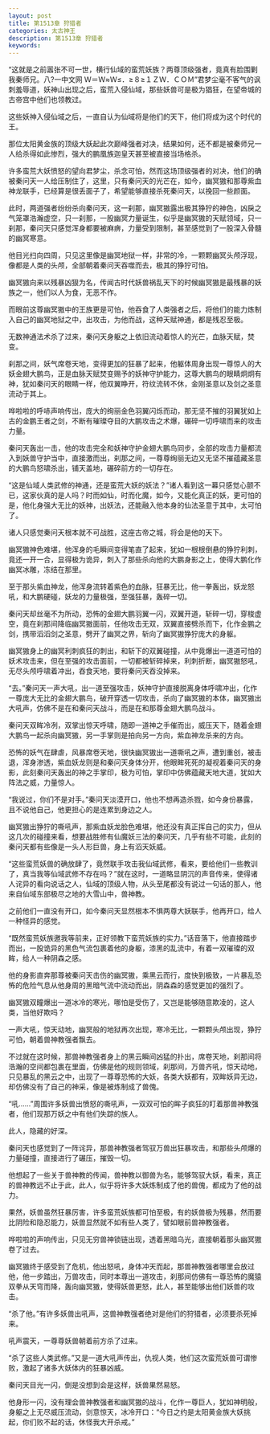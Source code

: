 ```yaml
---
layout: post
title: 第1513章 狩猎者
categories: 太古神王
description: 第1513章 狩猎者
keywords:
---
```


“这就是之前嚣张不可一世，横行仙域的蛮荒妖族？两尊顶级强者，竟真有脸围剿我秦师兄。八?一中文网  Ｗ＝Ｗ≈Ｗ≤．≥８≥１ＺＷ．ＣＯＭ”君梦尘毫不客气的讽刺羞辱道，妖神山出现之后，蛮荒入侵仙域，那些妖兽可是极为猖狂，在望帝城的古帝宫中他们也领教过。

这些妖神入侵仙域之后，一直自认为仙域将是他们的天下，他们将成为这个时代的王。

那位太阳黄金族的顶级大妖起此次巅峰强者对决，结果如何，还不都是被秦师兄一人给杀得如此惨烈，强大的鹏凰族迦皇天甚至被直接当场格杀。

许多蛮荒大妖愤怒的望向君梦尘，杀念可怕，然而这场顶级强者的对决，他们的确被秦问天一人给压制住了，这里，只有秦问天的光芒在，如今，幽冥獓和那尊紫血神龙联手，已经算是很丢面子了，希望能够直接杀死秦问天，以挽回一些颜面。

此时，两道强者纷纷杀向秦问天，这一刹那，幽冥獓露出极其狰狞的神色，凶戾之气笼罩浩瀚虚空，只一刹那，一股幽冥力量诞生，似乎是幽冥獓的天赋领域，只一刹那，秦问天只感觉浑身都要被麻痹，力量受到限制，甚至感觉到了一股深入骨髓的幽冥寒意。

他目光扫向四周，只见这里像是幽冥地狱一样，非常的冷，一颗颗幽冥头颅浮现，像都是人类的头颅，全部朝着秦问天吞噬而去，极其的狰狞可怕。

幽冥獓向来以残暴凶狠为名，传闻古时代妖兽祸乱天下的时候幽冥獓是最残暴的妖族之一，他们以人为食，无恶不作。

而眼前这尊幽冥獓中的王族更是可怕，他吞食了人类强者之后，将他们的能力炼制入自己的幽冥地狱之中，出攻击，为他而战，这种天赋神通，都是残忍至极。

无数神通法术杀了过来，秦问天身躯之上依旧流动着惊人的光芒，血脉天赋，焚变。

刹那之间，妖气席卷天地，变得更加的狂暴了起来，他躯体周身出现一尊惊人的大妖金翅大鹏鸟，正是血脉天赋焚变赐予的妖神守护能力，这尊大鹏鸟的眼睛炯炯有神，犹如秦问天的眼睛一样，他双翼睁开，符纹流转不休，金刚圣意以及剑之圣意流动于其上。

哗啦啦的呼哧声响传出，庞大的绚丽金色羽翼闪烁而动，那无坚不摧的羽翼犹如上古的金鹏王者之剑，不断有璀璨夺目的大鹏攻击之术爆，碾碎一切呼啸而来的攻击力量。

秦问天轰出一击，他的攻击完全和妖神守护金翅大鹏鸟同步，全部的攻击力量都流入到妖兽守护当中，直接激而出，刹那之间，一尊尊绚丽无边又无坚不摧蕴藏圣意的大鹏鸟怒啸杀出，铺天盖地，碾碎前方的一切存在。

“这是仙域人类武修的神通，还是蛮荒大妖的妖法？”诸人看到这一幕只感觉心颤不已，这家伙真的是人吗？时而如仙，时而化魔，如今，又能化真正的妖，更可怕的是，他化身强大无比的妖神，出妖法，还能融入他本身的仙法圣意于其中，太可怕了。

诸人只感觉秦问天根本就不可战胜，这座古帝之城，将会是他的天下。

幽冥獓神色难堪，他浑身的毛瞬间变得笔直了起来，犹如一根根倒悬的狰狞利刺，竟还一开一合，显得极为诡异，刺入了那些杀向他的大鹏身影之上，使得大鹏化作幽冥冰雕，冻结在那里。

至于那头紫血神龙，他浑身流转着紫色的血脉，狂暴无比，他一拳轰出，妖龙怒吼，和大鹏硬碰，妖龙的力量极强，至强狂暴，轰碎一切。

秦问天却丝毫不为所动，恐怖的金翅大鹏羽翼一闪，双翼开道，斩碎一切，穿梭虚空，竟在刹那间降临幽冥獓面前，任他攻击无双，双翼直接劈杀而下，化作金鹏之剑，携带滔滔剑之圣意，劈开了幽冥之界，斩向了幽冥獓狰狞庞大的身躯。

幽冥獓身上的幽冥利刺疯狂的刺出，和斩下的双翼碰撞，从中竟爆出一道道可怕的妖术攻击来，但在至强的攻击面前，一切都被斩碎掉来，利刺折断，幽冥獓怒吼，无尽头颅呼啸着冲出，吞食天地，要将秦问天吞没掉来。

“去。”秦问天一声大吼，出一道至强攻击，妖神守护直接脱离身体呼啸冲出，化作一尊庞大无比的金翅大鹏鸟，破开穿透一切攻击，杀向了幽冥獓的本体，幽冥獓出大吼声，仿佛不是在和秦问天战斗，而是在和那尊金翅大鹏鸟战斗。

秦问天双眸冷冽，双掌出惊天呼啸，随即一道神之手催而出，威压天下，随着金翅大鹏鸟一起杀向幽冥獓，另一手掌则是拍向另一方向，紫血神龙杀来的方向。

恐怖的妖气在肆虐，风暴席卷天地，很快幽冥獓出一道嘶吼之声，遭到重创，被击退，浑身渗透，紫血妖龙则是和秦问天身体分开，他眼眸死死的凝视着秦问天的身影，此刻秦问天轰出的神之手掌印，极为可怕，掌印中仿佛蕴藏天地大道，犹如大阵法之威，力量惊人。

“我说过，你们不是对手。”秦问天淡漠开口，他也不想再造杀戮，如今身份暴露，且不说他自己，他更担心的是连累到身边之人。

幽冥獓出狰狞的嘶吼声，那紫血妖龙脸色难堪，他还没有真正挥自己的实力，但从这几次的碰撞来看，想要战胜修有仙魔妖三法的秦问天，几乎有些不可能，此刻的秦问天都有些像是一头人形巨兽，身上有滔天妖威。

“这些蛮荒妖兽的确放肆了，竟然联手攻击我仙域武修，看来，要给他们一些教训了，真当我等仙域武修不存在吗？”就在这时，一道略显阴沉的声音传来，使得诸人诧异的看向说话之人，仙域的顶级人物，从头至尾都没有说过一句话的那人，他来自仙域东部极尽之地的大雪山中，兽神教。

之前他们一直没有开口，如今秦问天显然根本不惧两尊大妖联手，他再开口，给人一种怪异的感觉。

“既然蛮荒妖族邀我等前来，正好领教下蛮荒妖族的实力。”话音落下，他直接踏步而出，一股诡异的黑色气流包裹着他的身躯，漆黑的乱流中，有着一双璀璨的双眸，给人一种阴森之感。

他的身影直奔那尊被秦问天击伤的幽冥獓，乘黑云而行，度快到极致，一片暴乱恐怖的危险气息从他身周的黑暗气流中流动而出，阴森森的感觉更加的强烈了。

幽冥獓双瞳爆出一道冰冷的寒光，哪怕是受伤了，又岂是能够随意欺凌的，这人类，当他好欺吗？

一声大吼，惊天动地，幽冥般的地狱再次出现，寒冷无比，一颗颗头颅出现，狰狞可怕，朝着兽神教强者飘去。

不过就在这时候，那兽神教强者身上的黑云瞬间凶猛的扑出，席卷天地，刹那间将浩瀚的空间都包裹在里面，仿佛是他的规则领域，刹那间，万兽齐吼，惊天动地，只见暴乱的黑云之中，出现了一尊尊恐怖的大妖，各类大妖都有，双眸妖异无边，却仿佛没有了自己的神采，像是被炼制成了兽傀。

“吼……”周围许多妖兽出愤怒的嘶吼声，一双双可怕的眸子疯狂的盯着那兽神教强者，他们现那万妖之中有他们失踪的族人。

此人，隐藏的好深。

秦问天也感觉到了一阵诧异，那兽神教强者驾驭万兽出狂暴攻击，和那些头颅爆的力量碰撞，直接进行了碾压，摧毁一切。

他想起了一些关于兽神教的传闻，兽神教以御兽为名，能够驾驭大妖，看来，真正的兽神教远不止于此，此人，似乎将许多大妖炼制成了他的兽傀，都成为了他的战力。

果然，妖兽虽然狂暴厉害，许多蛮荒妖族都可怕至极，有的妖兽极为残暴，然而要比阴险和隐忍能力，妖兽显然就不如有些人类了，譬如眼前兽神教强者。

哗啦啦的声响传出，只见无穷兽神锁链出现，透着黑暗乌光，直接朝着那头幽冥獓卷了过去。

幽冥獓终于感受到了危机，他出怒吼，身体冲天而起，那兽神教强者哪里会放过他，他一步踏出，万兽攻击，同时本尊出一道攻击，刹那间仿佛有一尊恐怖的魔猿双拳从天穹而降，轰向幽冥獓，使得妖兽更怒，此人，甚至能够出他们妖兽的攻击。

“杀了他。”有许多妖兽出吼声，这兽神教强者绝对是他们的狩猎者，必须要杀死掉来。

吼声震天，一尊尊妖兽朝着前方杀了过来。

“杀了这些人类武修。”又是一道大吼声传出，仇视人类，他们这次蛮荒妖兽可谓惨败，激起了诸多大妖体内的狂暴凶威。

秦问天目光一闪，倒是没想到会是这样，妖兽果然易怒。

他身形一闪，没有理会兽神教强者和幽冥獓的战斗，化作一尊巨人，犹如神明般，身躯之上无尽威压流动，剑意惊天，冰冷开口：“今日之约是太阳黄金族大妖挑起，你们败不起的话，休怪我大开杀戒。”

